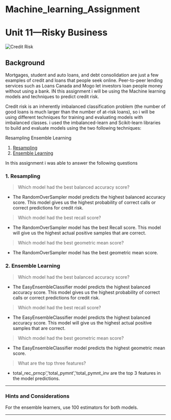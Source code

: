 # Machine_learning_Assignment

# Unit 11—Risky Business

![Credit Risk](Images/credit-risk.jpg)

## Background

Mortgages, student and auto loans, and debt consolidation are just a few examples of credit and loans that people seek online. Peer-to-peer lending services such as Loans Canada and Mogo let investors loan people money without using a bank. IN this assignment i will be using the Machine learning models and techniques to predict credit risk.

Credit risk is an inherently imbalanced classification problem (the number of good loans is much larger than the number of at-risk loans), so i will be using different techniques for training and evaluating models with imbalanced classes. i used the imbalanced-learn and Scikit-learn libraries to build and evaluate models using the two following techniques:

Resampling
Ensemble Learning

1. [Resampling](#Resampling)
2. [Ensemble Learning](#Ensemble-Learning)

In this assignment i was able to answer the following questions

### 1. Resampling

> Which model had the best balanced accuracy score?
* The RandomOverSampler model predicts the highest balanced accuracy score. This model gives us the highest probability of correct calls or correct predictions for credit risk.
> Which model had the best recall score?
* The RandomOverSampler model has the best Recall score. This model will give us the highest actual positive samples that are correct.
> Which model had the best geometric mean score?
* The RandomOverSampler model has the best geometric mean score.

### 2. Ensemble Learning

> Which model had the best balanced accuracy score?
* The EasyEnsembleClassifier model predicts the highest balanced accuracy score. This model gives us the highest probability of correct calls or correct predictions for credit risk.
> Which model had the best recall score?
* The EasyEnsembleClassifier model predicts the highest balanced accuracy score. This model will give us the highest actual positive samples that are correct.
> Which model had the best geometric mean score?
* The EasyEnsembleClassifier model predicts the highest geometric mean score.
> What are the top three features?
* total_rec_prncp','total_pymnt','total_pymnt_inv are the top 3 features in the model predictions.

---

### Hints and Considerations

For the ensemble learners, use 100 estimators for both models.

---
